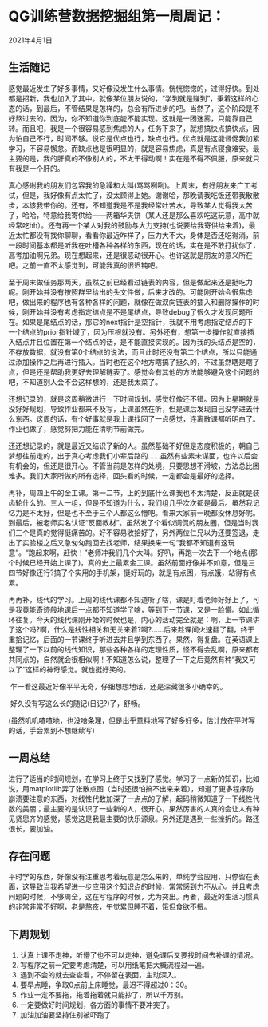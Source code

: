 # QG训练营数据挖掘组第一周周记：
2021年4月1日

## 生活随记
​		感觉最近发生了好多事情，又好像没发生什么事情。恍恍惚惚的，过得好快。到处都是招新，我也加入了其中。就像某位朋友说的，“学到就是赚到”，秉着这样的心态的话，到最后，不管结果是怎样的，总会有所进步的吧。当然了，这个阶段是不好熬过去的。因为，你不知道你到底能不能实现。这就是一团迷雾，只能靠自己转。而且吧，我是一个很容易感到焦虑的人，任务下来了，就想搞快点搞快点，因为怕自己不行，时间不够。说它是优点也行，缺点也行。优点就是这能督促我加紧学习，不容易懈怠。而缺点也是很明显的，就是容易焦虑，真是有点寝食难安。最主要的是，我的肝真的不像别人的，不太干得动啊！实在是不得不佩服，原来就只有我是一个肝的。

​		真心感谢我的朋友们包容我的急躁和大叫(骂骂咧咧)。上周末，有好朋友来广工考试，但是，我好像有点太忙了，没太顾得上她。谢谢哈，那晚请我吃饭还带我散散步，本该我带你的。还有，不知道我是不是我经常吐苦水，导致某人觉得我太苦了，哈哈，特意给我寄供给——两箱华夫饼（某人还是那么喜欢吃这玩意，高中就经常吃hh）。还有再一个某人对我的鼓励与大力支持(也说要给我寄供给来着)，最近太忙都没有找你聊聊，看看你最近咋样了，压力大不大，身体是否还吃得消，前一段时间基本都是听我在吐槽各种各样的东西，现在的话，实在是不敢打扰你了，高考加油啊兄弟。现在想起来，还是很感动很开心。也许这就是朋友的意义所在吧。之前一直不太感觉到，可能我真的很迟钝吧。

​		至于周末做任务那两天，虽然之前已经看过链表的内容，但是做起来还是挺吃力呢。刚开始并没有按照群里给出的头文件做，后来才改的。可能刚开始会很焦虑吧，做出来的程序也有各种各样的问题，就像在做双向链表的插入和删除操作的时候，刚开始并没有考虑指定结点是不是尾结点，导致debug了很久才发现问题所在。如果是尾结点的话，那它的next指针是空指针，我就不用考虑指定结点的下一个结点的prior指针域了，因为压根就没有。另外还有，想第一步操作就直接插入结点并且位置在第一个结点的话，是不能直接实现的。因为我的头结点是空的，不存放数据，就没有第0个结点的说法，而且此时还没有第二个结点，所以只能通过添加操作之后再进行插入。当时也在这个地方瞎搞了挺久的，不过虽然瞎是瞎了点，但是还是帮助我更好去理解链表了。感觉会有其他的方法能够避免这个问题的吧，不知道别人会不会这样想的，还是我太菜了。

​		还想记录的，就是这周稍微进行一下时间规划，感觉好像还不错。因为上星期就是没好好规划，导致作业都来不及写，上课虽然在听，但是课后发现自己没学进去什么东西。这周的话，有个好事就是我上课找回了一点感觉，连离散课都听明白了。作业也做了，感觉努把力能在清明节前做完。

​		还还想记录的，就是最近又结识了新的人。虽然基础不好但是态度积极的，朝自己梦想往前走的，出于真心考虑我们小辈后路的……虽然有些素未谋面，也许以后会有机会的，但还是很开心。不管当前是怎样的处境，只要思想不滑坡，方法总比困难多。我们大家所做的所有选择，回头看的时候，一定都会是最好的选择。

​		再补，周四上午的金工课。第一二节，上的到底什么课我也不太清楚，反正就是装齿轮什么的。三人一组，但是不知道为什么，我们组几乎次次都是最后。虽然我记忆力是不太好，但是也不至于三个人都这么懵吧。看来大家前一晚都没休息好呢。到最后，被老师实名认证“反面教材”。虽然发了个看似调侃的朋友圈，但是当时我们三个是真的觉得挺痛苦的。好不容易收拾好了，另外两位仁兄以为还要签退，走出了实验楼之后又急匆匆跑回去找老师，结果换来一句“我都不知道有这玩意”。“跑起来啊，赶快！”老师冲我们几个大叫。好叭，再跑一次去下一个地点(那个时候已经开始上课了)，真的史上最累金工课。虽然前面好像并不如意，但是三四节好像还行?搞了个实用的手机架，挺好玩的，就是有点困，有点饿，站得有点累。

​		再再补，线代的学习。上周的线代课都不知道听了啥，课是盯着老师好好上了，可是我竟能奇迹般地课后一点都不知道学了啥，等到下一节课，又是一脸懵。如此循环往复。今天的线代课刚开始的时候也是，内心的活动完全就是：啊，上一节课讲了这个吗?啊，什么是线性相关和无关来着?啊?……后来趁课间火速翻了翻，终于重拾记忆，后面的一节课终于听进去并且学到东西了。果然，得复盘。在英语课上整理了一下以前的线代知识，那些各种各样的定理性质，怪不得会乱啊，原来都有共同点的，自然就会很相似啊！不知道怎么说，整理了一下之后竟然有种“我又可以了“这样的神奇感觉。就也挺好笑的。

​		乍一看这最近好像平平无奇，仔细想想地话，还是深藏很多小确幸的。

​		好久没有写这么长的随记(日记?)了，舒畅。

​		(虽然叽叽喳喳地，也没啥条理，但是出乎意料地写了好多好多，估计放在平时写的话，手会累到不想继续写)



## 一周总结
​		进行了适当的时间规划，在学习上终于又找到了感觉。学习了一点新的知识，比如说，用matplotlib弄了张散点图（当时还很怕搞不出来来着），知道了更多程序防崩溃要注意的东西，对线性代数加深了一点点的了解，起码稍微知道了一下线性代数的美丽；最主要的是认识了一些新的人，很开心，果然厉害的人真的会让人有种见贤思齐的感觉，感觉这是我最主要的快乐源泉。另外还是遇到一些挫折的。路还很长，要加油。



## 存在问题
​		平时学的东西，好像没有注重思考着玩意是怎么来的，单纯学会应用，只停留在表面，这导致当我希望进一步应用这个知识点的时候，常常感到力不从心。并且考虑问题的时候，不够周全，这在写程序的时候，尤为突出。再者，最近的生活习惯真的非常非常不好啊，老是熬夜，午觉累但睡不着，饿但食欲不振。




## 下周规划
1. 认真上课不走神，听懵了也不可以走神，避免课后又要找时间去补课的情况。
2. 写程序之前一定要考虑清楚，可以用纸笔把大概流程过一遍。
3. 遇到不会的就去查查看，不停留在表面，主动深入。
4. 要早点睡，争取0点前上床睡觉，最迟不得超过0：30。
5. 作业一定不要拖，拖着拖着就只能抄了，所以千万别。
6. 一定要做好时间规划，各方面的事情不要冲突了。
7. 加油加油要坚持住别被吓跑了

